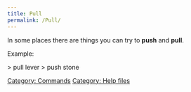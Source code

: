```yaml
---
title: Pull
permalink: /Pull/
---
```


In some places there are things you can try to **push** and **pull**.

Example:

\> pull lever \> push stone

[Category: Commands](Category:_Commands "wikilink") [Category: Help
files](Category:_Help_files "wikilink")